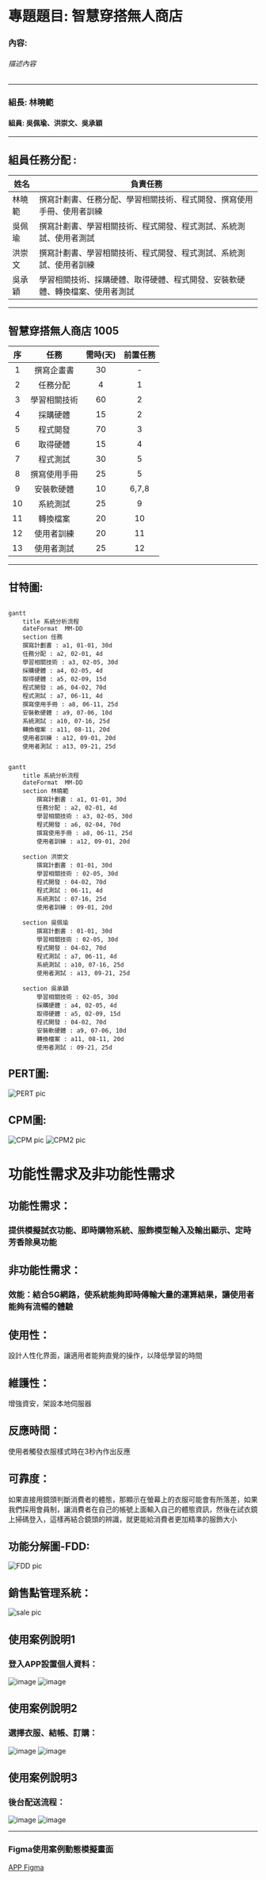 # 專題題目: 智慧穿搭無人商店
### 內容:
###### 描述內容
---

### 組長: 林曉範
#### 組員: 吳佩瑜、洪崇文、吳承穎


---
## 組員任務分配 : 
| 姓名 | 負責任務 |
| ---- | ---- |
| 林曉範 | 撰寫計劃書、任務分配、學習相關技術、程式開發、撰寫使用手冊、使用者訓練 |
| 吳佩瑜 | 撰寫計劃書、學習相關技術、程式開發、程式測試、系統測試、使用者測試 |
| 洪崇文 | 撰寫計劃書、學習相關技術、程式開發、程式測試、系統測試、使用者訓練 |
| 吳承穎 | 學習相關技術、採購硬體、取得硬體、程式開發、安裝軟硬體、轉換檔案、使用者測試 |

---
## 智慧穿搭無人商店 1005
|序 | 任務 | 需時(天) |  前置任務  |
|:--:|:---:|:-----:|:-----:|
| 1  | 撰寫企畫書 | 30 | - |
| 2  | 任務分配 | 4 | 1 |   
| 3  | 學習相關技術 | 60 | 2 |
| 4  | 採購硬體 | 15 | 2 |
| 5  | 程式開發 | 70 | 3 |
| 6  | 取得硬體 | 15 | 4 |
| 7  | 程式測試 | 30 | 5 |
| 8  | 撰寫使用手冊 | 25 | 5 |
| 9  | 安裝軟硬體 | 10 | 6,7,8 |
| 10 | 系統測試 | 25 | 9 |
| 11 | 轉換檔案 | 20 | 10 |
| 12 | 使用者訓練 | 20 | 11 |
| 13 | 使用者測試 | 25 | 12 |

---

## 甘特圖:
```mermaid

gantt
    title 系統分析流程
    dateFormat  MM-DD
    section 任務
    撰寫計劃書 : a1, 01-01, 30d
    任務分配 : a2, 02-01, 4d
    學習相關技術 : a3, 02-05, 30d
    採購硬體 : a4, 02-05, 4d
    取得硬體 : a5, 02-09, 15d
    程式開發 : a6, 04-02, 70d
    程式測試 : a7, 06-11, 4d
    撰寫使用手冊 : a8, 06-11, 25d
    安裝軟硬體 : a9, 07-06, 10d
    系統測試 : a10, 07-16, 25d
    轉換檔案 : a11, 08-11, 20d
    使用者訓練 : a12, 09-01, 20d
    使用者測試 : a13, 09-21, 25d

```
```mermaid

gantt
    title 系統分析流程
    dateFormat  MM-DD
    section 林曉範
        撰寫計劃書 : a1, 01-01, 30d
        任務分配 : a2, 02-01, 4d
        學習相關技術 : a3, 02-05, 30d
        程式開發 : a6, 02-04, 70d
        撰寫使用手冊 : a8, 06-11, 25d
        使用者訓練 : a12, 09-01, 20d
        
    section 洪崇文
        撰寫計劃書 : 01-01, 30d
        學習相關技術 : 02-05, 30d
        程式開發 : 04-02, 70d
        程式測試 : 06-11, 4d
        系統測試 : 07-16, 25d
        使用者訓練 : 09-01, 20d
        
    section 吳佩瑜
        撰寫計劃書 : 01-01, 30d
        學習相關技術 : 02-05, 30d
        程式開發 : 04-02, 70d
        程式測試 : a7, 06-11, 4d
        系統測試 : a10, 07-16, 25d
        使用者測試 : a13, 09-21, 25d
        
    section 吳承穎
        學習相關技術 : 02-05, 30d
        採購硬體 : a4, 02-05, 4d
        取得硬體 : a5, 02-09, 15d
        程式開發 : 04-02, 70d
        安裝軟硬體 : a9, 07-06, 10d
        轉換檔案 : a11, 08-11, 20d
        使用者測試 : 09-21, 25d
```
## PERT圖:
![PERT pic](PERT圖.jpg)
## CPM圖:
![CPM pic](CPM-img.png)
![CPM2 pic](CPM.png)


# 功能性需求及非功能性需求
## 功能性需求：
### 提供模擬試衣功能、即時購物系統、服飾模型輸入及輸出顯示、定時芳香除臭功能

## 非功能性需求：
### 效能：結合5G網路，使系統能夠即時傳輸大量的運算結果，讓使用者能夠有流暢的體驗



## 使用性：
設計人性化界面，讓適用者能夠直覺的操作，以降低學習的時間

## 維護性：
增強資安，架設本地伺服器

## 反應時間：
使用者觸發衣服樣式時在3秒內作出反應

## 可靠度：
如果直接用鏡頭判斷消費者的體態，那顯示在螢幕上的衣服可能會有所落差，如果我們採用會員制，讓消費者在自己的帳號上面輸入自己的體態資訊，然後在試衣鏡上掃碼登入，這樣再結合鏡頭的辨識，就更能給消費者更加精準的服飾大小

## 功能分解圖-FDD:
![FDD pic](FDD-img.png)

## 銷售點管理系統：
![sale pic](銷售點.png)

## 使用案例說明1
### 登入APP設置個人資料：
![image](use_case1.png)
![image](use_case1圖.png)

## 使用案例說明2
### 選擇衣服、結帳、訂購：
![image](use_case2.png)
![image](use_case2圖.png)

## 使用案例說明3
### 後台配送流程：
![image](use_case3.png)
![image](use_case3圖.png)

---
### Figma使用案例動態模擬畫面

[APP Figma](https://www.figma.com/proto/FehqUfoSvdHeeSbOjofYdE/Untitled?node-id=11%3A187&scaling=scale-down&page-id=0%3A1&starting-point-node-id=11%3A187)

